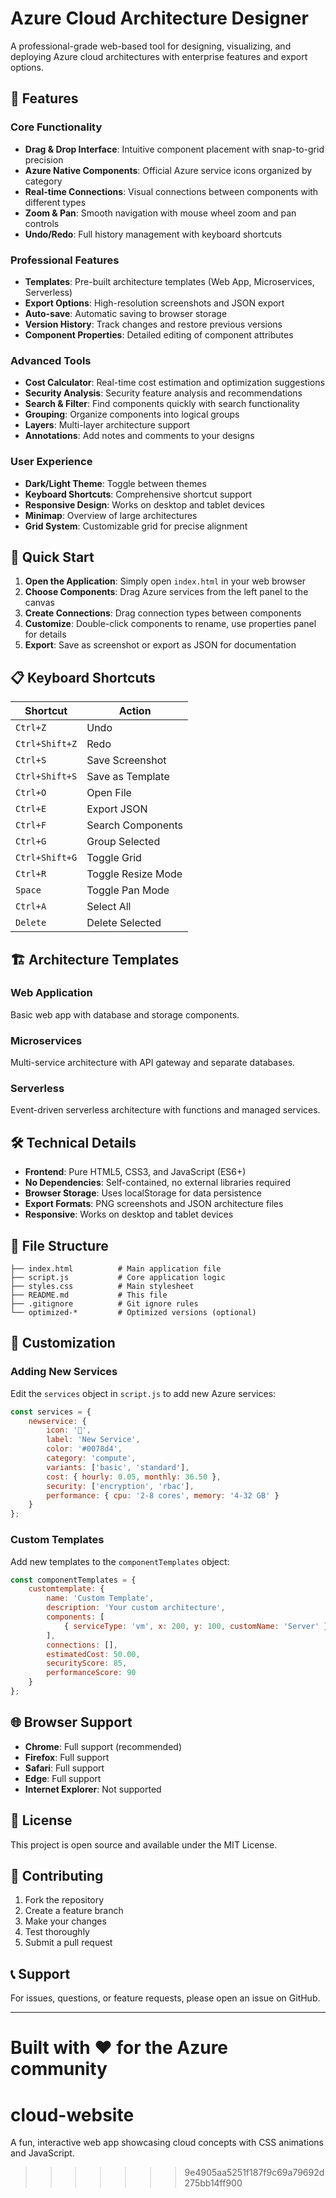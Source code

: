 # Azure Cloud Architecture Designer

A professional-grade web-based tool for designing, visualizing, and deploying Azure cloud architectures with enterprise features and export options.

## 🌟 Features

### Core Functionality
- **Drag & Drop Interface**: Intuitive component placement with snap-to-grid precision
- **Azure Native Components**: Official Azure service icons organized by category
- **Real-time Connections**: Visual connections between components with different types
- **Zoom & Pan**: Smooth navigation with mouse wheel zoom and pan controls
- **Undo/Redo**: Full history management with keyboard shortcuts

### Professional Features
- **Templates**: Pre-built architecture templates (Web App, Microservices, Serverless)
- **Export Options**: High-resolution screenshots and JSON export
- **Auto-save**: Automatic saving to browser storage
- **Version History**: Track changes and restore previous versions
- **Component Properties**: Detailed editing of component attributes

### Advanced Tools
- **Cost Calculator**: Real-time cost estimation and optimization suggestions
- **Security Analysis**: Security feature analysis and recommendations
- **Search & Filter**: Find components quickly with search functionality
- **Grouping**: Organize components into logical groups
- **Layers**: Multi-layer architecture support
- **Annotations**: Add notes and comments to your designs

### User Experience
- **Dark/Light Theme**: Toggle between themes
- **Keyboard Shortcuts**: Comprehensive shortcut support
- **Responsive Design**: Works on desktop and tablet devices
- **Minimap**: Overview of large architectures
- **Grid System**: Customizable grid for precise alignment

## 🚀 Quick Start

1. **Open the Application**: Simply open `index.html` in your web browser
2. **Choose Components**: Drag Azure services from the left panel to the canvas
3. **Create Connections**: Drag connection types between components
4. **Customize**: Double-click components to rename, use properties panel for details
5. **Export**: Save as screenshot or export as JSON for documentation

## 📋 Keyboard Shortcuts

| Shortcut | Action |
|----------|--------|
| `Ctrl+Z` | Undo |
| `Ctrl+Shift+Z` | Redo |
| `Ctrl+S` | Save Screenshot |
| `Ctrl+Shift+S` | Save as Template |
| `Ctrl+O` | Open File |
| `Ctrl+E` | Export JSON |
| `Ctrl+F` | Search Components |
| `Ctrl+G` | Group Selected |
| `Ctrl+Shift+G` | Toggle Grid |
| `Ctrl+R` | Toggle Resize Mode |
| `Space` | Toggle Pan Mode |
| `Ctrl+A` | Select All |
| `Delete` | Delete Selected |

## 🏗️ Architecture Templates

### Web Application
Basic web app with database and storage components.

### Microservices
Multi-service architecture with API gateway and separate databases.

### Serverless
Event-driven serverless architecture with functions and managed services.

## 🛠️ Technical Details

- **Frontend**: Pure HTML5, CSS3, and JavaScript (ES6+)
- **No Dependencies**: Self-contained, no external libraries required
- **Browser Storage**: Uses localStorage for data persistence
- **Export Formats**: PNG screenshots and JSON architecture files
- **Responsive**: Works on desktop and tablet devices

## 📁 File Structure

```
├── index.html          # Main application file
├── script.js           # Core application logic
├── styles.css          # Main stylesheet
├── README.md           # This file
├── .gitignore          # Git ignore rules
└── optimized-*         # Optimized versions (optional)
```

## 🔧 Customization

### Adding New Services
Edit the `services` object in `script.js` to add new Azure services:

```javascript
const services = {
    newservice: {
        icon: '🔧',
        label: 'New Service',
        color: '#0078d4',
        category: 'compute',
        variants: ['basic', 'standard'],
        cost: { hourly: 0.05, monthly: 36.50 },
        security: ['encryption', 'rbac'],
        performance: { cpu: '2-8 cores', memory: '4-32 GB' }
    }
};
```

### Custom Templates
Add new templates to the `componentTemplates` object:

```javascript
const componentTemplates = {
    customtemplate: {
        name: 'Custom Template',
        description: 'Your custom architecture',
        components: [
            { serviceType: 'vm', x: 200, y: 100, customName: 'Server' }
        ],
        connections: [],
        estimatedCost: 50.00,
        securityScore: 85,
        performanceScore: 90
    }
};
```

## 🌐 Browser Support

- **Chrome**: Full support (recommended)
- **Firefox**: Full support
- **Safari**: Full support
- **Edge**: Full support
- **Internet Explorer**: Not supported

## 📄 License

This project is open source and available under the MIT License.

## 🤝 Contributing

1. Fork the repository
2. Create a feature branch
3. Make your changes
4. Test thoroughly
5. Submit a pull request

## 📞 Support

For issues, questions, or feature requests, please open an issue on GitHub.

---

**Built with ❤️ for the Azure community** 
=======
# cloud-website
A fun, interactive web app showcasing cloud concepts with CSS animations and JavaScript.
>>>>>>> 9e4905aa5251f187f9c69a79692d275bb14ff900
